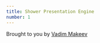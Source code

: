 ```yaml
---
title: Shower Presentation Engine
number: 1
---
```

Brought to you by <a href="http://pepelsbey.net">Vadim Makeev</a>
